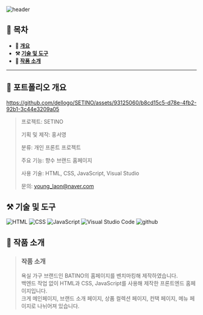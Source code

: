![header](https://capsule-render.vercel.app/api?type=venom&color=auto&height=150&section=header&text=SETINO&fontSize=70)

## **📖 목차**

<b>
  
- 📝 [개요](#-포트폴리오-개요)
- ⚒️ [기술 및 도구](#-기술-및-도구)
- 📃 [작품 소개](#-작품-소개)
</b>

---

## **📝 포트폴리오 개요**
https://github.com/dellogo/SETINO/assets/93125060/b8cd15c5-d78e-4fb2-92b1-3c44e3209a05

  > 프로젝트: SETINO
  >
  > 기획 및 제작: 홍서영
  >
  > 분류: 개인 프론트 프로젝트
  >
  > 주요 기능: 향수 브랜드 홈페이지
  >
  > 사용 기술: HTML, CSS, JavaScript, Visual Studio
  >
  > 문의: young_laon@naver.com 

## **⚒️ 기술 및 도구**
![HTML](https://img.shields.io/badge/HTML-239120?style=for-the-badge&logo=html5&logoColor=white) ![CSS](https://img.shields.io/badge/CSS-239120?&style=for-the-badge&logo=css3&logoColor=white) ![JavaScript](https://img.shields.io/badge/JavaScript-F7DF1E?style=for-the-badge&logo=JavaScript&logoColor=white) ![Visual Studio Code](https://img.shields.io/badge/Visual_Studio_Code-0078D4?style=for-the-badge&logo=visual%20studio%20code&logoColor=white) ![github](https://img.shields.io/badge/GitHub-100000?style=for-the-badge&logo=github&logoColor=white)

## **📃 작품 소개**
> ### 작품 소개
> 
> 욕실 가구 브랜드인 BATINO의 홈페이지를 벤치마킹해 제작하였습니다.<br>
> 백엔드 작업 없이 HTML과 CSS, JavaScript를 사용해 제작한 프론트엔드 홈페이지입니다.<br>
> 크게 메인페이지, 브랜드 소개 페이지, 상품 컬렉션 페이지, 컨택 페이지, 메뉴 페이지로 나뉘어져 있습니다.
